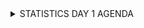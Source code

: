 <details>
  <summary>STATISTICS DAY 1 AGENDA</summary>
    1. What is Statistics and what are the its Types?
    2. Probability Introduction.
    3. Addition Rule in Probability.
    4. Multiplication Rule in Probability.
    5. Descriptive and Inferential Statistics.
    6. Population and Sample.
    7. Measure of Central Tendency(Mean, Median, Mode).
    8. Measure of Dispersion(Variance, Standard Deviation).
    9. Population Mean and Sample Mean.
    10. What is Sampling Method and its Type.
    11. What is Variables and its Types.
    12. Variable Measurement Scales.
    13. Frequency Distribution and Cumulative Frequency.
    14. Histograms.
</details>

